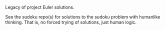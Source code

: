 Legacy of project Euler solutions.

See the sudoku repo(s) for solutions to the sudoku problem with humanlike thinking.
That is, no forced trying of solutions, just human logic.
